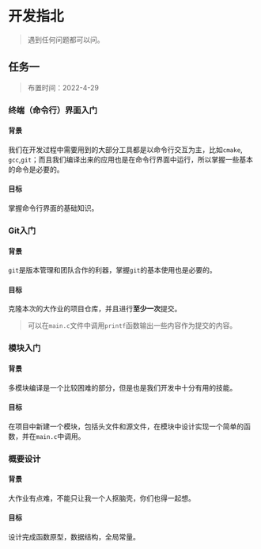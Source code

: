 # 开发指北

> 遇到任何问题都可以问。

## 任务一

> 布置时间：2022-4-29

### 终端（命令行）界面入门

#### 背景

我们在开发过程中需要用到的大部分工具都是以命令行交互为主，比如`cmake`, `gcc`,`git`；而且我们编译出来的应用也是在命令行界面中运行，所以掌握一些基本的命令是必要的。

#### 目标

掌握命令行界面的基础知识。

### Git入门

#### 背景

`git`是版本管理和团队合作的利器，掌握`git`的基本使用也是必要的。

#### 目标

克隆本次的大作业的项目仓库，并且进行**至少一次**提交。

> 可以在`main.c`文件中调用`printf`函数输出一些内容作为提交的内容。

### 模块入门

#### 背景

多模块编译是一个比较困难的部分，但是也是我们开发中十分有用的技能。

#### 目标

在项目中新建一个模块，包括头文件和源文件，在模块中设计实现一个简单的函数，并在`main.c`中调用。

### 概要设计

#### 背景

大作业有点难，不能只让我一个人抠脑壳，你们也得一起想。

#### 目标

设计完成函数原型，数据结构，全局常量。





